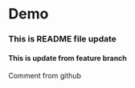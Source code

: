 # Demo

### This is README file update

#### This is update from feature branch

Comment from github
